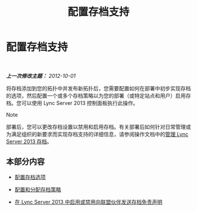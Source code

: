 ﻿---
title: 配置存档支持
TOCTitle: 配置存档支持
ms:assetid: 579283fe-909c-46f2-a0c9-52ca1e7d63d8
ms:mtpsurl: https://technet.microsoft.com/zh-cn/library/JJ204905(v=OCS.15)
ms:contentKeyID: 49312915
ms.date: 05/19/2016
mtps_version: v=OCS.15
ms.translationtype: HT
---

# 配置存档支持

 

_**上一次修改主题：** 2012-10-01_

将存档添加到您的拓扑中并发布新拓扑后，您需要配置如何在部署中初步实现存档的选项，然后配置一个或多个存档策略以为您的部署（或特定站点和用户）启用存档。您可以使用 Lync Server 2013 控制面板执行此操作。

> [!NOTE]  
> 部署后，您可以更改存档设置以禁用和启用存档。有关部署后如何针对日常管理或为满足组织的新要求而实现存档支持的详细信息，请参阅操作文档中的<a href="lync-server-2013-managing-archiving.md">管理 Lync Server 2013 存档</a>。



## 本部分内容

  - [配置存档选项](lync-server-2013-configuring-archiving-options.md)

  - [配置和分配存档策略](lync-server-2013-configuring-and-assigning-archiving-policies.md)

  - [在 Lync Server 2013 中启用或禁用向联盟伙伴发送存档免责声明](lync-server-2013-enable-or-disable-sending-an-archiving-disclaimer-to-federated-partners.md)


